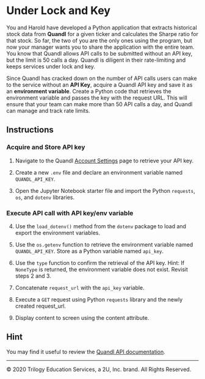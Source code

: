 # Under Lock and Key

You and Harold have developed a Python application that extracts historical stock data from **Quandl** for a given ticker and calculates the Sharpe ratio for that stock. So far, the two of you are the only ones using the program, but now your manager wants you to share the application with the entire team. You know that Quandl allows API calls to be submitted without an API key, but the limit is 50 calls a day. Quandl is diligent in their rate-limiting and keeps services under lock and key.

Since Quandl has cracked down on the number of API calls users can make to the service without an **API Key**, acquire a Quandl API key and save it as an **environment variable**. Create a Python code that retrieves the environment variable and passes the key with the request URL. This will ensure that your team can make more than 50 API calls a day, and Quandl can manage and track rate limits.

## Instructions

### Acquire and Store API key

1. Navigate to the Quandl [Account Settings](https://www.quandl.com/account/profile) page to retrieve your API key.

2. Create a new `.env` file and declare an environment variable named `QUANDL_API_KEY`.

3. Open the Jupyter Notebook starter file and import the Python `requests`, `os`, and `dotenv` libraries.

### Execute API call with API key/env variable

4. Use the `load_dotenv()` method from the `dotenv` package to load and export the environment variables.

5. Use the `os.getenv` function to retrieve the environment variable named `QUANDL_API_KEY`. Store as a Python variable named `api_key`.

6. Use the `type` function to confirm the retrieval of the API key. Hint: If `NoneType` is returned, the environment variable does not exist. Revisit steps 2 and 3.

7. Concatenate `request_url` with the `api_key` variable.

8. Execute a `GET` request using Python `requests` library and the newly created request_url.

9. Display content to screen using the content attribute.

## Hint

You may find it useful to review the [Quandl API documentation](https://www.quandl.com/tools/api).

---

© 2020 Trilogy Education Services, a 2U, Inc. brand. All Rights Reserved.
